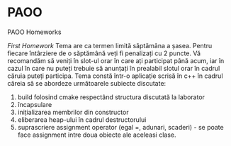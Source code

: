 # PAOO
PAOO Homeworks

*First Homework*
Tema are ca termen limită săptămâna a șasea. Pentru fiecare întârziere de o săptămână veți fi penalizați cu 2 puncte. 
Vă recomandăm să veniți în slot-ul orar în care ați participat până acum, iar în cazul în care nu puteți trebuie să anunțați în prealabil slotul orar în cadrul căruia puteți participa.
Tema constă într-o aplicație scrisă în c++ în cadrul căreia să se abordeze următoarele subiecte discutate:
1. build folosind cmake respectând structura discutată la laborator 
2. încapsulare 
3. inițializarea membrilor din constructor 
4. eliberarea heap-ului în cadrul destructorului 
5. suprascriere assignment operator (egal =, adunari, scaderi) - se poate face assignment intre doua obiecte ale aceleasi clase.

